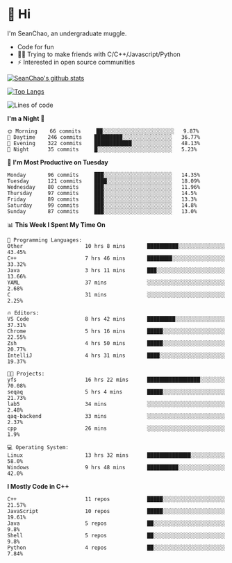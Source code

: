 # 👋 Hi
I'm SeanChao, an undergraduate muggle.

- Code for fun
- 👨‍💻 Trying to make friends with C/C++/Javascript/Python
- ⚡ Interested in open source communities

[![SeanChao's github stats](https://i-github-readme-stats.vercel.app/api?username=seanchao&show_icons=true)](https://github.com/anuraghazra/github-readme-stats)

[![Top Langs](https://i-github-readme-stats.vercel.app/api/top-langs/?username=seanchao&layout=compact)](https://github.com/anuraghazra/github-readme-stats)

<!--START_SECTION:waka-->
![Lines of code](https://img.shields.io/badge/From%20Hello%20World%20I%27ve%20Written-3.3%20million%20lines%20of%20code-blue)

**I'm a Night 🦉** 

```text
🌞 Morning    66 commits     ██░░░░░░░░░░░░░░░░░░░░░░░   9.87% 
🌆 Daytime    246 commits    █████████░░░░░░░░░░░░░░░░   36.77% 
🌃 Evening    322 commits    ████████████░░░░░░░░░░░░░   48.13% 
🌙 Night      35 commits     █░░░░░░░░░░░░░░░░░░░░░░░░   5.23%

```
📅 **I'm Most Productive on Tuesday** 

```text
Monday       96 commits     ███░░░░░░░░░░░░░░░░░░░░░░   14.35% 
Tuesday      121 commits    ████░░░░░░░░░░░░░░░░░░░░░   18.09% 
Wednesday    80 commits     ███░░░░░░░░░░░░░░░░░░░░░░   11.96% 
Thursday     97 commits     ███░░░░░░░░░░░░░░░░░░░░░░   14.5% 
Friday       89 commits     ███░░░░░░░░░░░░░░░░░░░░░░   13.3% 
Saturday     99 commits     ███░░░░░░░░░░░░░░░░░░░░░░   14.8% 
Sunday       87 commits     ███░░░░░░░░░░░░░░░░░░░░░░   13.0%

```


📊 **This Week I Spent My Time On** 

```text
💬 Programming Languages: 
Other                    10 hrs 8 mins       ██████████░░░░░░░░░░░░░░░   43.45% 
C++                      7 hrs 46 mins       ████████░░░░░░░░░░░░░░░░░   33.32% 
Java                     3 hrs 11 mins       ███░░░░░░░░░░░░░░░░░░░░░░   13.66% 
YAML                     37 mins             ░░░░░░░░░░░░░░░░░░░░░░░░░   2.68% 
C                        31 mins             ░░░░░░░░░░░░░░░░░░░░░░░░░   2.25%

🔥 Editors: 
VS Code                  8 hrs 42 mins       █████████░░░░░░░░░░░░░░░░   37.31% 
Chrome                   5 hrs 16 mins       █████░░░░░░░░░░░░░░░░░░░░   22.55% 
Zsh                      4 hrs 50 mins       █████░░░░░░░░░░░░░░░░░░░░   20.77% 
IntelliJ                 4 hrs 31 mins       ████░░░░░░░░░░░░░░░░░░░░░   19.37%

🐱‍💻 Projects: 
yfs                      16 hrs 22 mins      █████████████████░░░░░░░░   70.08% 
seqaq                    5 hrs 4 mins        █████░░░░░░░░░░░░░░░░░░░░   21.73% 
lab5                     34 mins             ░░░░░░░░░░░░░░░░░░░░░░░░░   2.48% 
qaq-backend              33 mins             ░░░░░░░░░░░░░░░░░░░░░░░░░   2.37% 
cpp                      26 mins             ░░░░░░░░░░░░░░░░░░░░░░░░░   1.9%

💻 Operating System: 
Linux                    13 hrs 32 mins      ██████████████░░░░░░░░░░░   58.0% 
Windows                  9 hrs 48 mins       ██████████░░░░░░░░░░░░░░░   42.0%

```

**I Mostly Code in C++** 

```text
C++                      11 repos            █████░░░░░░░░░░░░░░░░░░░░   21.57% 
JavaScript               10 repos            █████░░░░░░░░░░░░░░░░░░░░   19.61% 
Java                     5 repos             ██░░░░░░░░░░░░░░░░░░░░░░░   9.8% 
Shell                    5 repos             ██░░░░░░░░░░░░░░░░░░░░░░░   9.8% 
Python                   4 repos             ██░░░░░░░░░░░░░░░░░░░░░░░   7.84%

```



<!--END_SECTION:waka-->
